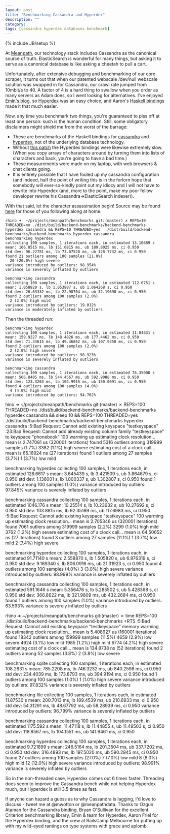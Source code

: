 ```yaml
---
layout: post
title: "Benchmarking Cassandra and Hyperdex"
description: ""
category:
tags: [cassandra hyperdex databases benchmark]
---
```

{% include JB/setup %}

At [Meanpath](www.meanpath.com), our technology stack includes Cassandra as the canonical source of
truth. ElasticSearch is wonderful for many things, but asking it to serve
as a canonical database is like asking a cheetah to pull a cart.

Unfortunately, after extensive debugging and benchmarking of our core scraper,
it turns out that when our patented webscale /dev/null webscale solution was
swapped in for Cassandra, our crawl rate jumped from 10mbit/s to 40. A factor
of 4 is a hard thing to swallow when you order as many servers as Adam does,
so I went looking for alternatives. I've enjoyed
[Emin's blog](http://hackingdistributed.com), so
[Hyperdex](http://hyperdex.org) was an easy choice, and Aaron's
[Haskell bindings](https://github.com/AaronFriel/hyhac) made it that much
easier.

Now, any time you benchmark two things, you're guaranteed to piss off at
least one person: such is the human condition. Still, some obligatory
disclaimers might shield me from the worst of the barrage:

- These are benchmarks of the Haskell bindings for
  [cassandra](https://github.com/ozataman/cassy) and [hyperdex](https://github.com/AaronFriel/hyhac/), not of the underlying database technology.
- Without [this patch](https://github.com/AaronFriel/hyhac/pull/5) the
  Hyperdex bindings were likewise extremely slow. (When you copy arrays of
  characters around by turning them into lists of characters and back, you're
  going to have a bad time.)
- These measurements were made on my laptop, with web browsers & chat
  clients going.
- It is entirely possible that I have fouled up my cassandra configuration
  (and indeed, half the point of writing this is in the forlorn hope that
  somebody will ever-so-kindly point out my idiocy and I will not have to
  rewrite into Hyperdex (and, more to the point, make my poor fellow
  developer rewrite his Cassandra->ElasticSearch indexer)).

With that said, let the character assassination begin!
Source may be found [here](https://github.com/mwotton/cassandra-hyperdex-benchmark) for those of you following along at home.

    rhino ➜  ~/projects/meanpath/benchmarks git:(master) ✗ REPS=10 THREADED=no ./dist/build/backend-benchmarks/backend-benchmarks hyperdex cassandra && REPS=10 THREADED=yes  ./dist/build/backend-benchmarks/backend-benchmarks hyperdex cassandra
    benchmarking hyperdex
    collecting 100 samples, 1 iterations each, in estimated 13.10689 s
    mean: 166.8515 ms, lb 151.0815 ms, ub 189.8025 ms, ci 0.950
    std dev: 96.22781 ms, lb 73.07528 ms, ub 128.7732 ms, ci 0.950
    found 21 outliers among 100 samples (21.0%)
      20 (20.0%) high severe
    variance introduced by outliers: 98.954%
    variance is severely inflated by outliers

    benchmarking cassandra
    collecting 100 samples, 1 iterations each, in estimated 112.0751 s
    mean: 1.058820 s, lb 1.053807 s, ub 1.064268 s, ci 0.950
    std dev: 26.63332 ms, lb 22.98704 ms, ub 32.19690 ms, ci 0.950
    found 2 outliers among 100 samples (2.0%)
      2 (2.0%) high mild
    variance introduced by outliers: 19.012%
    variance is moderately inflated by outliers

Then the threaded run:

    benchmarking hyperdex
    collecting 100 samples, 1 iterations each, in estimated 11.04631 s
    mean: 159.9227 ms, lb 148.4826 ms, ub 177.4462 ms, ci 0.950
    std dev: 71.33615 ms, lb 49.46862 ms, ub 107.9358 ms, ci 0.950
    found 2 outliers among 100 samples (2.0%)
      2 (2.0%) high severe
    variance introduced by outliers: 98.923%
    variance is severely inflated by outliers

    benchmarking cassandra
    collecting 100 samples, 1 iterations each, in estimated 78.35000 s
    mean: 566.8405 ms, lb 544.4567 ms, ub 592.9088 ms, ci 0.950
    std dev: 123.3263 ms, lb 104.9915 ms, ub 150.0091 ms, ci 0.950
    found 4 outliers among 100 samples (4.0%)
      4 (4.0%) high mild
    variance introduced by outliers: 94.702%


hino ➜  ~/projects/meanpath/benchmarks git:(master) ✗ REPS=100 THREADED=no ./dist/build/backend-benchmarks/backend-benchmarks hyperdex cassandra && sleep 10 && REPS=100 THREADED=yes  ./dist/build/backend-benchmarks/backend-benchmarks hyperdex cassandra
<stdin>:5:Bad Request: Cannot add existing keyspace "testkeyspace"
<stdin>:23:Bad Request: Cannot add already existing column family "testkeyspace" to keyspace "phonebook"
100
warming up
estimating clock resolution...
mean is 2.747081 us (320001 iterations)
found 5316 outliers among 319999 samples (1.7%)
  3382 (1.1%) high severe
estimating cost of a clock call...
mean is 65.16924 ns (27 iterations)
found 1 outliers among 27 samples (3.7%)
  1 (3.7%) low mild

benchmarking hyperdex
collecting 100 samples, 1 iterations each, in estimated 128.6617 s
mean: 3.645439 s, lb 3.421509 s, ub 3.864679 s, ci 0.950
std dev: 1.136001 s, lb 1.000337 s, ub 1.302807 s, ci 0.950
found 1 outliers among 100 samples (1.0%)
variance introduced by outliers: 97.845%
variance is severely inflated by outliers

benchmarking cassandra
collecting 100 samples, 1 iterations each, in estimated 1046.176 s
mean: 10.25514 s, lb 10.23632 s, ub 10.27692 s, ci 0.950
std dev: 103.8815 ms, lb 92.35189 ms, ub 117.6983 ms, ci 0.950
<stdin>:5:Bad Request: Cannot add existing keyspace "testkeyspace"
100
warming up
estimating clock resolution...
mean is 2.705346 us (320001 iterations)
found 7061 outliers among 319999 samples (2.2%)
  3299 (1.0%) high mild
  3762 (1.2%) high severe
estimating cost of a clock call...
mean is 64.50652 ns (27 iterations)
found 3 outliers among 27 samples (11.1%)
  1 (3.7%) low mild
  2 (7.4%) high severe

benchmarking hyperdex
collecting 100 samples, 1 iterations each, in estimated 91.71140 s
mean: 2.558870 s, lb 1.505820 s, ub 6.876319 s, ci 0.950
std dev: 9.169340 s, lb 806.0916 ms, ub 21.31923 s, ci 0.950
found 4 outliers among 100 samples (4.0%)
  3 (3.0%) high severe
variance introduced by outliers: 98.999%
variance is severely inflated by outliers

benchmarking cassandra
collecting 100 samples, 1 iterations each, in estimated 591.1646 s
mean: 5.356476 s, lb 5.285502 s, ub 5.428368 s, ci 0.950
std dev: 366.8622 ms, lb 321.9809 ms, ub 432.2684 ms, ci 0.950
found 1 outliers among 100 samples (1.0%)
variance introduced by outliers: 63.593%
variance is severely inflated by outliers


rhino ➜  ~/projects/meanpath/benchmarks git:(master) ✗ time REPS=100 ./dist/build/backend-benchmarks/backend-benchmarks +RTS
<stdin>:5:Bad Request: Cannot add existing keyspace "testkeyspace"
memory
warming up
estimating clock resolution...
mean is 5.408927 us (160001 iterations)
found 18342 outliers among 159999 samples (11.5%)
  4659 (2.9%) low severe
  4924 (3.1%) low mild
  1985 (1.2%) high mild
  6774 (4.2%) high severe
estimating cost of a clock call...
mean is 134.8738 ns (52 iterations)
found 2 outliers among 52 samples (3.8%)
  2 (3.8%) low severe

benchmarking sqlite
collecting 100 samples, 1 iterations each, in estimated 108.2631 s
mean: 785.2208 ms, lb 746.3232 ms, ub 840.2598 ms, ci 0.950
std dev: 234.4039 ms, lb 173.8793 ms, ub 394.9194 ms, ci 0.950
found 1 outliers among 100 samples (1.0%)
  1 (1.0%) high severe
variance introduced by outliers: 97.832%
variance is severely inflated by outliers

benchmarking file
collecting 100 samples, 1 iterations each, in estimated 11.87530 s
mean: 200.7013 ms, lb 189.4539 ms, ub 210.6933 ms, ci 0.950
std dev: 54.31291 ms, lb 48.67792 ms, ub 58.28939 ms, ci 0.950
variance introduced by outliers: 96.799%
variance is severely inflated by outliers

benchmarking cassandra
collecting 100 samples, 1 iterations each, in estimated 1175.592 s
mean: 11.47118 s, lb 11.44855 s, ub 11.49503 s, ci 0.950
std dev: 118.8567 ms, lb 104.1551 ms, ub 141.9461 ms, ci 0.950

benchmarking hyperdex
collecting 100 samples, 1 iterations each, in estimated 9.721899 s
mean: 246.5164 ms, lb 201.3504 ms, ub 337.7202 ms, ci 0.950
std dev: 316.4893 ms, lb 197.5020 ms, ub 590.2945 ms, ci 0.950
found 27 outliers among 100 samples (27.0%)
  7 (7.0%) low mild
  8 (8.0%) high mild
  12 (12.0%) high severe
variance introduced by outliers: 98.991%
variance is severely inflated by outliers

So in the non-threaded case, Hyperdex comes out 6 times faster.
Threading does seem to improve the Cassandra bench while not helping
Hyperdex much, but Hyperdex is still 3.5 times as fast.

If anyone can hazard a guess as to why Cassandra is lagging, I'd love
to discuss - tweet me at @mwotton or @meanpathdata. Thanks to Ozgun Ataman for
the Cassandra binding, Bryan O'Sullivan for the excellent Criterion
benchmarking library, Emin & team for Hyperdex, Aaron Friel for
the Hyperdex binding, and the crew at RailsCamp Melbourne for putting
up with my wild-eyed rantings on type systems with grace and aplomb.